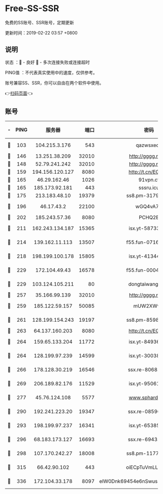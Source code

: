 # Free-SS-SSR

免费的SS账号、SSR账号，定期更新

更新时间：2019-02-22 03:57 +0800

## 说明

状态     ：🙂 - 良好 🙁 - 多次连接失败或连接超时

PING值   ：不代表真实使用中的速度，仅供参考。

账号兼容SS、SSR，你可以自由在两个软件中使用。

👉[扫码页面](https://liesauer.github.io/free-ss-ssr.github.io/)👈

## 账号

|-|PING|服务器|端口|密码|加密方式|区域|
|:----:|:----:|:-----:|-----:|:----:|:----:|:----:|
|🙂|103|104.215.3.176|543|qazwsxedc|aes-256-gcm|JP|
|🙂|146|13.251.38.209|32010|http://gggg.rocks|chacha20|SG|
|🙂|148|52.79.241.242|32010|http://gggg.rocks|chacha20|KR|
|🙂|159|194.156.120.127|8080|http://t.cn/EGJIyrl|rc4-md5|RU|
|🙂|165|46.29.162.46|1026|91vpn.cf|rc4-md5|RU|
|🙂|165|185.173.92.181|443|sssru.icu|rc4-md5|RU|
|🙂|175|213.183.48.10|19379|ss8.pm-31791178|rc4-md5|RU|
|🙂|196|46.17.43.2|22100|wGQ4vA7D|aes-256-gcm|RU|
|🙂|202|185.243.57.36|8080|PCHQ2E|rc4-md5|US|
|🙂|211|162.243.134.187|15365|isx.yt-58733804|aes-256-cfb|US|
|🙂|214|139.162.11.113|13507|f55.fun-07160199|aes-256-cfb|SG|
|🙂|218|198.199.100.178|15805|isx.yt-41344230|aes-256-cfb|US|
|🙂|229|172.104.49.43|16578|f55.fun-00042249|aes-256-cfb|SG|
|🙂|229|103.124.105.211|80|dongtaiwang.com|aes-256-cfb|US|
|🙂|257|35.166.99.139|32010|http://gggg.rocks|chacha20|US|
|🙂|259|185.122.59.157|50085|mUW2XWw8|aes-256-cfb|GB|
|🙂|261|128.199.154.243|19197|ss8.pm-85981063|aes-256-cfb|SG|
|🙂|263|64.137.160.203|8080|http://t.cn/EGJIyrl|rc4-md5|CA|
|🙂|264|159.65.133.204|11772|isx.yt-84936416|aes-256-cfb|SG|
|🙂|264|128.199.97.239|14599|isx.yt-30038963|aes-256-cfb|SG|
|🙂|266|178.128.30.219|16546|ssx.re-80681280|aes-256-cfb|SG|
|🙂|269|206.189.82.176|11529|isx.yt-95061983|aes-256-cfb|SG|
|🙂|277|45.76.124.108|5577|www.sphard.com|aes-256-cfb|AU|
|🙂|290|192.241.223.20|19347|ssx.re-08596649|aes-256-cfb|US|
|🙂|293|198.199.97.237|16341|isx.yt-65385017|aes-256-cfb|US|
|🙂|296|68.183.173.127|16693|ssx.re-69431278|aes-256-cfb|US|
|🙂|298|107.170.242.27|18008|ss8.pm-11776120|aes-256-cfb|US|
|🙂|315|66.42.90.102|443|oiECpTuVmLLxk4Ts|aes-256-cfb|US|
|🙂|336|172.104.33.178|8097|eIW0Dnk69454e6nSwuspv9DmS201tQ0D|aes-256-cfb|SG|

